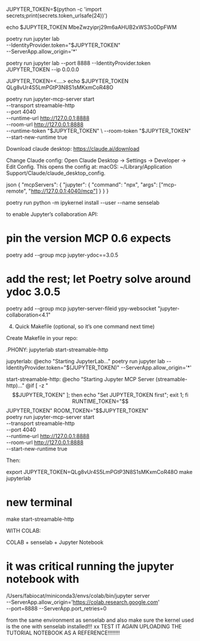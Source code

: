 JUPYTER_TOKEN=$(python -c 'import secrets;print(secrets.token_urlsafe(24))')

echo $JUPYTER_TOKEN
MbeZwzyiprj29m6aAHUB2xWS3o0DpFWM


poetry run jupyter lab \
  --IdentityProvider.token="$JUPYTER_TOKEN" \
  --ServerApp.allow_origin='*'

poetry run jupyter lab --port 8888 --IdentityProvider.token JUPYTER_TOKEN --ip 0.0.0.0





JUPYTER_TOKEN=<....>
echo $JUPYTER_TOKEN
QLg8vUr4S5LmPGtP3N8S1sMKxmCoR48O

poetry run jupyter-mcp-server start \
  --transport streamable-http \
  --port 4040 \
  --runtime-url http://127.0.0.1:8888 \
  --room-url    http://127.0.0.1:8888 \
  --runtime-token "$JUPYTER_TOKEN" \
  --room-token    "$JUPYTER_TOKEN" \
  --start-new-runtime true




Download claude desktop:
https://claude.ai/download


Change Claude config:
Open Claude Desktop → Settings → Developer → Edit Config. This opens the config at:
macOS: ~/Library/Application Support/Claude/claude_desktop_config.

json
{
  "mcpServers": {
    "jupyter": {
      "command": "npx",
      "args": ["mcp-remote", "http://127.0.0.1:4040/mcp"]
    }
  }
}


poetry run python -m ipykernel install --user --name senselab



to enable Jupyter’s collaboration API:
# pin the version MCP 0.6 expects
poetry add --group mcp jupyter-ydoc==3.0.5

# add the rest; let Poetry solve around ydoc 3.0.5
poetry add --group mcp jupyter-server-fileid ypy-websocket "jupyter-collaboration<4.1"








4) Quick Makefile (optional, so it’s one command next time)

Create Makefile in your repo:

.PHONY: jupyterlab start-streamable-http

jupyterlab:
	@echo "Starting JupyterLab…"
	poetry run jupyter lab --IdentityProvider.token="$(JUPYTER_TOKEN)" --ServerApp.allow_origin='*'

start-streamable-http:
	@echo "Starting Jupyter MCP Server (streamable-http)…"
	@if [ -z "$$JUPYTER_TOKEN" ]; then echo "Set JUPYTER_TOKEN first"; exit 1; fi
	RUNTIME_TOKEN="$$JUPYTER_TOKEN" ROOM_TOKEN="$$JUPYTER_TOKEN" \
	poetry run jupyter-mcp-server start \
	  --transport streamable-http \
	  --port 4040 \
	  --runtime-url http://127.0.0.1:8888 \
	  --room-url    http://127.0.0.1:8888 \
	  --start-new-runtime true


Then:

export JUPYTER_TOKEN=QLg8vUr4S5LmPGtP3N8S1sMKxmCoR48O
make jupyterlab
# new terminal
make start-streamable-http







WITH COLAB:

COLAB + senselab + Jupyter Notebook

# it was critical running the jupyter notebook with
/Users/fabiocat/miniconda3/envs/colab/bin/jupyter server \
  --ServerApp.allow_origin='https://colab.research.google.com' \
  --port=8888 --ServerApp.port_retries=0

from the same environment as senselab and also make sure the kernel used is the one with senselab installed!!!
xx
TEST IT AGAIN UPLOADING THE TUTORIAL NOTEBOOK AS A REFERENCE!!!!!!!!
